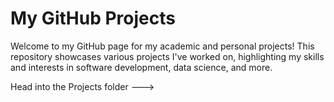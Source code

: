# My GitHub Projects

Welcome to my GitHub page for my academic and personal projects! This repository showcases various projects I've worked on, highlighting my skills and interests in software development, data science, and more.

Head into the Projects folder --->




